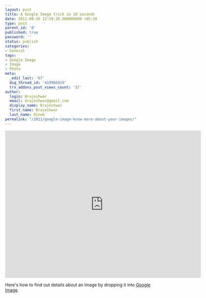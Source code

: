 ```yaml
---
layout: post
title: A Google Image trick in 10 seconds
date: 2011-09-20 12:59:28.000000000 +05:30
type: post
parent_id: '0'
published: true
password: ''
status: publish
categories:
- General
tags:
- Google Image
- Image
- Photo
meta:
  _edit_last: '67'
  dsq_thread_id: '419986919'
  trx_addons_post_views_count: '57'
author:
  login: Brajeshwar
  email: brajeshwar@gmail.com
  display_name: Brajeshwar
  first_name: Brajeshwar
  last_name: Oinam
permalink: "/2011/google-image-know-more-about-your-images/"
---
```

<p><iframe width="640" height="480" src="http://www.youtube.com/embed/1mer8J5MHZM?hd=1" frameborder="0" allowfullscreen></iframe></p>
<p>Here's how to find out details about an Image by dropping it into <a href="http://images.google.com/">Google Image</a>.</p>

